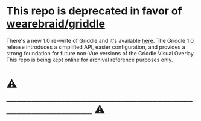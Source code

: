 # This repo is deprecated in favor of [wearebraid/griddle](https://github.com/wearebraid/griddle)
There's a new 1.0 re-write of Griddle and it's available [here](https://github.com/wearebraid/griddle). The Griddle 1.0 release introduces a simplified API, easier configuration, and provides a strong foundation for future non-Vue versions of the Griddle Visual Overlay. This repo is being kept online for archival reference purposes only.

# ⚠️ ______________________________________________________ ⚠️

